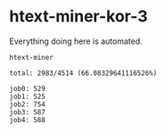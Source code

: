 # htext-miner-kor-3

Everything doing here is automated.

```
htext-miner

total: 2983/4514 (66.08329641116526%)

job0: 529
job1: 525
job2: 754
job3: 587
job4: 588
```